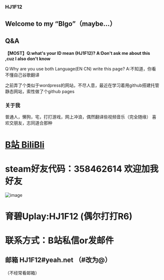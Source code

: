 ### HJ1F12
## Welcome to my “Blgo”（maybe...）

## Q&A
**【MOST】Q:what's your ID mean (HJ1F12)?   A:Don't ask me about this ,cuz I also don't know**

Q:Why are you use both Language(EN CN) write this page?   A:不知道，你看不懂自己谷歌翻译

之前弄了个类似于wordpress的网站，不尽人意，最近在学习着用github搭建托管静态网站，索性做了个github pages

### 关于我
普通人，懒狗，宅，打打游戏，网上冲浪，偶然翻译些视频音乐（完全随缘）
喜欢交朋友，志同道合那种


# [B站 BiliBli](https://space.bilibili.com/95590648)
# steam好友代码：358462614 欢迎加我好友
![image](https://github.com/HJ1F12/HJ1F12.github.io/blob/master/images/steam.PNG)
# 育碧Uplay:HJ1F12 (偶尔打打R6)

# 联系方式：B站私信or发邮件
## 邮箱 HJ1F12#yeah.net （#改为@）
（不经常看邮箱）
